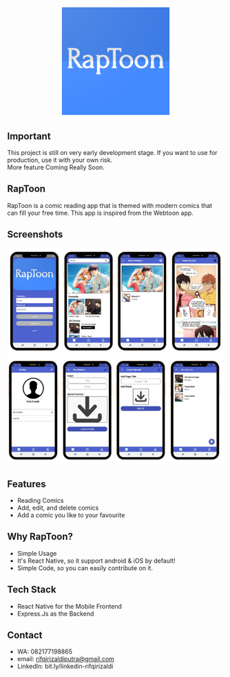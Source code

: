 <h1 align="center">
  <img src="./logo.png" width="250"/><br>
</h1>

## Important
This project is still on very early development stage. If you want to use for production, use it with your own risk.
<br>More feature Coming Really Soon.

## RapToon
RapToon is a comic reading app that is themed with modern comics that can fill your free time. This app is
inspired from the Webtoon app.

## Screenshots

<p align="center">
  <img src="./toon1.JPG" width="700"/>
  <img src="./toon2.JPG" width="700"/>
</p>

## Features
* Reading Comics
* Add, edit, and delete comics
* Add a comic you like to your favourite

## Why RapToon?
* Simple Usage
* It's React Native, so it support android & iOS by default!
* Simple Code, so you can easily contribute on it.

## Tech Stack
* React Native for the Mobile Frontend
* Express.Js as the Backend

## Contact 
* WA: 082177198865
* email: rifqirizaldiputra@gmail.com
* LinkedIn: bit.ly/linkedin-rifqirizaldi

